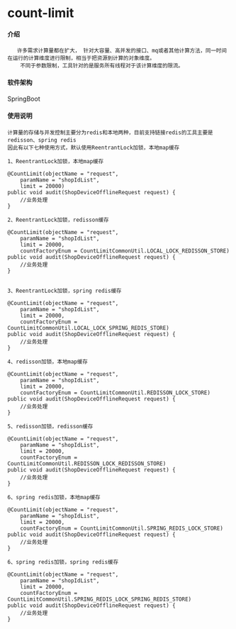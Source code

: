 # count-limit

#### 介绍
       许多需求计算量都在扩大， 针对大容量、高并发的接口、mq或者其他计算方法，同一时间在运行的计算维度进行限制，相当于把资源到计算的对象维度。
        不同于参数限制，工具针对的是服务所有线程对于该计算维度的限流。

#### 软件架构

SpringBoot


#### 使用说明

    计算量的存储与并发控制主要分为redis和本地两种，目前支持链接redis的工具主要是redisson、spring redis
    因此有以下七种使用方式，默认使用ReentrantLock加锁，本地map缓存
    
    1、ReentrantLock加锁，本地map缓存
    
    @CountLimit(objectName = "request", 
        paramName = "shopIdList", 
        limit = 20000)
    public void audit(ShopDeviceOfflineRequest request) {
        //业务处理
    }
    
    2、ReentrantLock加锁，redisson缓存
    
    @CountLimit(objectName = "request", 
        paramName = "shopIdList", 
        limit = 20000, 
        countFactoryEnum = CountLimitCommonUtil.LOCAL_LOCK_REDISSON_STORE)
    public void audit(ShopDeviceOfflineRequest request) {
        //业务处理
    }
    
    
    3、ReentrantLock加锁，spring redis缓存
    
    @CountLimit(objectName = "request", 
        paramName = "shopIdList", 
        limit = 20000, 
        countFactoryEnum = CountLimitCommonUtil.LOCAL_LOCK_SPRING_REDIS_STORE)
    public void audit(ShopDeviceOfflineRequest request) {
        //业务处理
    }
    
    4、redisson加锁，本地map缓存
    
    @CountLimit(objectName = "request", 
        paramName = "shopIdList", 
        limit = 20000, 
        countFactoryEnum = CountLimitCommonUtil.REDISSON_LOCK_STORE)
    public void audit(ShopDeviceOfflineRequest request) {
        //业务处理
    }
    
    5、redisson加锁，redisson缓存
    
    @CountLimit(objectName = "request", 
        paramName = "shopIdList", 
        limit = 20000, 
        countFactoryEnum = CountLimitCommonUtil.REDISSON_LOCK_REDISSON_STORE)
    public void audit(ShopDeviceOfflineRequest request) {
        //业务处理
    }
    
    6、spring redis加锁，本地map缓存
    
    @CountLimit(objectName = "request", 
        paramName = "shopIdList", 
        limit = 20000, 
        countFactoryEnum = CountLimitCommonUtil.SPRING_REDIS_LOCK_STORE)
    public void audit(ShopDeviceOfflineRequest request) {
        //业务处理
    }
    
    6、spring redis加锁，spring redis缓存
    
    @CountLimit(objectName = "request", 
        paramName = "shopIdList", 
        limit = 20000, 
        countFactoryEnum = CountLimitCommonUtil.SPRING_REDIS_LOCK_SPRING_REDIS_STORE)
    public void audit(ShopDeviceOfflineRequest request) {
        //业务处理
    }
    
    
    
